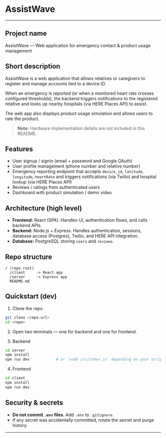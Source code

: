 # AssistWave

---

## Project name

AssistWave — Web application for emergency contact & product usage management

## Short description

AssistWave is a web application that allows relatives or caregivers to register and manage accounts tied to a device ID.

When an emergency is reported (or when a monitored heart rate crosses configured thresholds), the backend triggers notifications to the registered relative and looks up nearby hospitals (via HERE Places API) to assist.

The web app also displays product usage simulation and allows users to rate the product.

> **Note:** Hardware implementation details are not included in this README.

## Features

* User signup / signin (email + password and Google OAuth)
* User profile management (phone number and relative number)
* Emergency reporting endpoint that accepts `device_id`, `latitude`, `longitude`, `heartRate` and triggers notifications (via Twilio) and hospital lookup (via HERE Places API)
* Reviews / ratings from authenticated users
* Dashboard with product simulation / demo video

## Architecture (high level)

* **Frontend:** React (SPA). Handles UI, authentication flows, and calls backend APIs.
* **Backend:** Node.js + Express. Handles authentication, sessions, database access (Postgres), Twilio, and HERE API integration.
* **Database:** PostgreSQL storing `users` and `reviews`.

## Repo structure

```
/ (repo root)
  /client     -> React app 
  /server     -> Express app 
  README.md
```

## Quickstart (dev)

1. Clone the repo

```bash
git clone <repo-url>
cd <repo>
```

2. Open two terminals — one for backend and one for frontend.

3. Backend

```bash
cd server
npm install
npm run dev            # or `node src/index.js` depending on your scripts
```

4. Frontend

```bash
cd client
npm install
npm run dev
```

## Security & secrets

* **Do not commit `.env` files**. Add `.env` to `.gitignore`.
* If any secret was accidentally committed, rotate the secret and purge history.

---